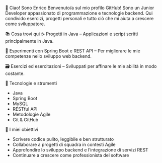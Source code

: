 👋 Ciao! Sono Enrico
Benvenuto/a sul mio profilo GitHub!
Sono un Junior Developer appassionato di programmazione e tecnologie backend. Qui condivido esercizi, progetti personali e tutto ciò che mi aiuta a crescere come sviluppatore.

📚 Cosa trovi qui
☕ Progetti in Java – Applicazioni e script scritti principalmente in Java.

🌱 Esperimenti con Spring Boot e REST API – Per migliorare le mie competenze nello sviluppo web backend.

🗃️ Esercizi ed esercitazioni – Sviluppati per affinare le mie abilità in modo costante.

🧰 Tecnologie e strumenti
- Java
- Spring Boot
- MySQL
- RESTful API
- Metodologie Agile
- Git & GitHub

🚀 I miei obiettivi
- Scrivere codice pulito, leggibile e ben strutturato
- Collaborare a progetti di squadra in contesti Agile
- Approfondire lo sviluppo backend e l’integrazione di servizi REST
- Continuare a crescere come professionista del software

